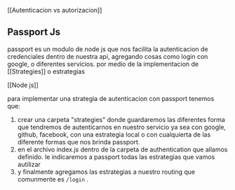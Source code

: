 [[Autenticacion vs autorizacion]]


## Passport Js

passport es un modulo de node js que nos facilita la autenticacion de credenciales dentro de nuestra api, agregando cosas como login con google, o diferentes servicios. por medio de la implementacion de [[Strategies]] o estrategias

[[Node js]]

para implementar una strategia de autenticacion con passport tenemos que:
1. crear una carpeta "strategies" donde guardaremos las diferentes forma que tendremos de autenticarnos en nuestro servicio ya sea con google, github, facebook, con una estrategia local o con cualquierta de las diferente formas que nos brinda passport.
2. en el archivo index.js dentro de la carpeta de authentication que allamos definido. le indicaremos a passport todas las estrategias que vamos autilizar
3. y finalmente agregamos las estrategias a nuestro routing que comunmente es `/login` .


